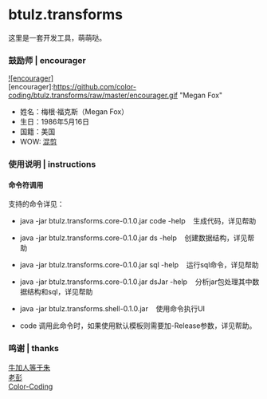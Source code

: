 # btulz.transforms
这里是一套开发工具，萌萌哒。


### 鼓励师 | encourager
[![encourager]](http://baike.baidu.com/view/1645686.htm)  
[encourager]:https://github.com/color-coding/btulz.transforms/raw/master/encourager.gif "Megan Fox"
* 姓名：梅根·福克斯（Megan Fox）
* 生日：1986年5月16日
* 国籍：美国
* WOW: [混剪](http://www.bilibili.com/video/av4485682/ "B站指日可待")

### 使用说明 | instructions
#### 命令符调用
支持的命令详见：
* java -jar btulz.transforms.core-0.1.0.jar code -help     生成代码，详见帮助
* java -jar btulz.transforms.core-0.1.0.jar ds -help       创建数据结构，详见帮助
* java -jar btulz.transforms.core-0.1.0.jar sql -help      运行sql命令，详见帮助
* java -jar btulz.transforms.core-0.1.0.jar dsJar -help    分析jar包处理其中数据结构和sql，详见帮助
* java -jar btulz.transforms.shell-0.1.0.jar               使用命令执行UI

* code 调用此命令时，如果使用默认模板则需要加-Release参数，详见帮助。

### 鸣谢 | thanks
[牛加人等于朱](http://baike.baidu.com/view/1769.htm "NiurenZhu")<br>
[老彭](http://baike.baidu.com/view/1828.htm "three-stones")<br>
[Color-Coding](http://colorcoding.org/ "咔啦工作室")<br>
